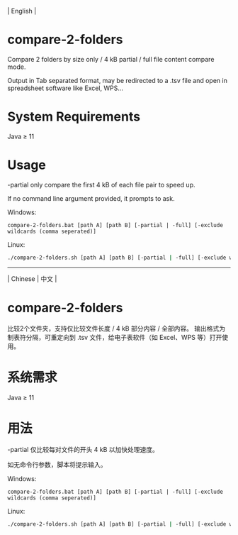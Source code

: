 | English |

# compare-2-folders
Compare 2 folders by size only / 4 kB partial / full file content compare mode.

Output in Tab separated format, may be redirected to a .tsv file and open in spreadsheet software like Excel, WPS...

# System Requirements
Java ≥ 11

# Usage
-partial only compare the first 4 kB of each file pair to speed up.

If no command line argument provided, it prompts to ask.

Windows:
```dos
compare-2-folders.bat [path A] [path B] [-partial | -full] [-exclude wildcards (comma seperated)]
```

Linux:
```bash
./compare-2-folders.sh [path A] [path B] [-partial | -full] [-exclude wildcards (comma seperated)]
```

- - - -

| Chinese | 中文 |

# compare-2-folders
比较2个文件夹，支持仅比较文件长度 / 4 kB 部分内容 / 全部内容。
输出格式为制表符分隔，可重定向到 .tsv 文件，给电子表软件（如 Excel、WPS 等）打开使用。

# 系统需求
Java ≥ 11

# 用法
-partial 仅比较每对文件的开头 4 kB 以加快处理速度。

如无命令行参数，脚本将提示输入。

Windows:
```dos
compare-2-folders.bat [path A] [path B] [-partial | -full] [-exclude wildcards (comma seperated)]
```

Linux:
```bash
./compare-2-folders.sh [path A] [path B] [-partial | -full] [-exclude wildcards (comma seperated)]
```
